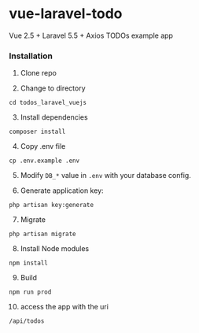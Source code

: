 # vue-laravel-todo

Vue 2.5 + Laravel 5.5 + Axios TODOs example app

### Installation

1. Clone repo

2. Change to directory

````
cd todos_laravel_vuejs
````   

3. Install dependencies

````
composer install
````

4. Copy .env file

```
cp .env.example .env
```

5. Modify `DB_*` value in `.env` with your database config.

6. Generate application key:

````
php artisan key:generate
````

7. Migrate
````
php artisan migrate
````

8. Install Node modules
````
npm install
````

9. Build

````
npm run prod
````

10. access the app with the uri
```
/api/todos
```
